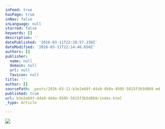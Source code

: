 ```yaml
---
inFeed: true
hasPage: true
inNav: false
inLanguage: null
starred: false
keywords: []
description: ''
datePublished: '2016-03-11T22:28:57.150Z'
dateModified: '2016-03-11T22:14:46.650Z'
authors: []
publisher:
  name: null
  domain: null
  url: null
  favicon: null
title: ''
author: []
sourcePath: _posts/2016-03-11-b3e2e69f-d4a9-4b9a-9505-5815f3b5d0b9.md
published: true
url: b3e2e69f-d4a9-4b9a-9505-5815f3b5d0b9/index.html
_type: Article

---
```

![](https://the-grid-user-content.s3-us-west-2.amazonaws.com/fcfcf818-f74e-4647-a0a7-212797f44295.png)